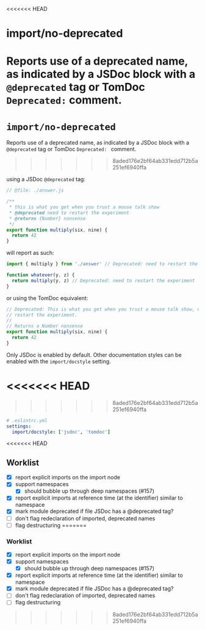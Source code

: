 <<<<<<< HEAD
# import/no-deprecated

<!-- end auto-generated rule header -->

Reports use of a deprecated name, as indicated by a JSDoc block with a `@deprecated`
tag or TomDoc `Deprecated:` comment.
=======
# `import/no-deprecated`

Reports use of a deprecated name, as indicated by a JSDoc block with a `@deprecated`
tag or TomDoc `Deprecated: ` comment.
>>>>>>> 8aded176e2bf64ab331edd712b5a251ef6940ffa

using a JSDoc `@deprecated` tag:

```js
// @file: ./answer.js

/**
 * this is what you get when you trust a mouse talk show
 * @deprecated need to restart the experiment
 * @returns {Number} nonsense
 */
export function multiply(six, nine) {
  return 42
}
```

will report as such:

```js
import { multiply } from './answer' // Deprecated: need to restart the experiment

function whatever(y, z) {
  return multiply(y, z) // Deprecated: need to restart the experiment
}
```

or using the TomDoc equivalent:

```js
// Deprecated: This is what you get when you trust a mouse talk show, need to
// restart the experiment.
//
// Returns a Number nonsense
export function multiply(six, nine) {
  return 42
}
```

Only JSDoc is enabled by default. Other documentation styles can be enabled with
the `import/docstyle` setting.

<<<<<<< HEAD
=======

>>>>>>> 8aded176e2bf64ab331edd712b5a251ef6940ffa
```yaml
# .eslintrc.yml
settings:
  import/docstyle: ['jsdoc', 'tomdoc']
```

<<<<<<< HEAD
## Worklist

 - [x] report explicit imports on the import node
 - [x] support namespaces
   - [x] should bubble up through deep namespaces (#157)
 - [x] report explicit imports at reference time (at the identifier) similar to namespace
 - [x] mark module deprecated if file JSDoc has a @deprecated tag?
 - [ ] don't flag redeclaration of imported, deprecated names
 - [ ] flag destructuring
=======
### Worklist

- [x] report explicit imports on the import node
- [x] support namespaces
  - [x] should bubble up through deep namespaces (#157)
- [x] report explicit imports at reference time (at the identifier) similar to namespace
- [x] mark module deprecated if file JSDoc has a @deprecated tag?
- [ ] don't flag redeclaration of imported, deprecated names
- [ ] flag destructuring
>>>>>>> 8aded176e2bf64ab331edd712b5a251ef6940ffa

